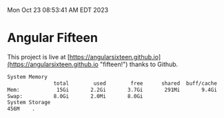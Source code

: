 Mon Oct 23 08:53:41 AM EDT 2023

# Angular Fifteen


This project is live at [https://angularsixteen.github.io](https://angularsixteen.github.io "fifteen!") thanks to Github.

```bash
System Memory
               total        used        free      shared  buff/cache   available
Mem:            15Gi       2.2Gi       3.7Gi       291Mi       9.4Gi        12Gi
Swap:          8.0Gi       2.0Mi       8.0Gi
System Storage
456M	.
